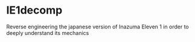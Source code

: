 # IE1decomp
Reverse engineering the japanese version of Inazuma Eleven 1 in order to deeply understand its mechanics
